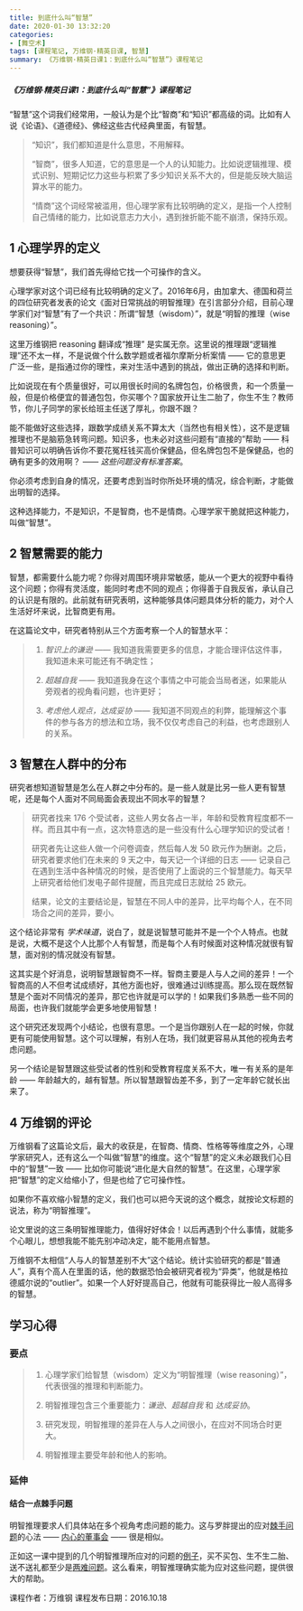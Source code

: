 ```yaml
---
title: 到底什么叫“智慧”
date: 2020-01-30 13:32:20
categories:
- [舞空术]
tags: [课程笔记, 万维钢·精英日课, 智慧]
summary: 《万维钢·精英日课1：到底什么叫“智慧”》课程笔记
---
```


##### 《万维钢·精英日课1：到底什么叫“智慧”》课程笔记

“智慧”这个词我们经常用，一般认为是个比“智商”和“知识”都高级的词。比如有人说《论语》、《道德经》、佛经这些古代经典里面，有智慧。

> “知识”，我们都知道是什么意思，不用解释。
>
> “智商”，很多人知道，它的意思是一个人的认知能力。比如说逻辑推理、模式识别、短期记忆力这些与积累了多少知识关系不大的，但是能反映大脑运算水平的能力。
>
> “情商”这个词经常被滥用，但心理学家有比较明确的定义，是指一个人控制自己情绪的能力，比如说意志力大小，遇到挫折能不能不崩溃，保持乐观。


<div class="anchor" id="xin-li-xue-jie-de-ding-yi"></div>

## 1 心理学界的定义

想要获得“智慧”，我们首先得给它找一个可操作的含义。

心理学家对这个词已经有比较明确的定义了。2016年6月，由加拿大、德国和荷兰的四位研究者发表的论文《面对日常挑战的明智推理》在引言部分介绍，目前心理学家们对“智慧”有了一个共识：所谓“智慧（wisdom）”，就是“明智的推理（wise reasoning）”。

这里万维钢把 reasoning 翻译成“推理” 是实属无奈。这里说的推理跟“逻辑推理”还不太一样，不是说做个什么数学题或者福尔摩斯分析案情 —— 它的意思更广泛一些，是指通过你的理性，来对生活中遇到的挑战，做出正确的选择和判断。

比如说现在有个质量很好，可以用很长时间的名牌包包，价格很贵，和一个质量一般，但是价格便宜的普通包包，你买哪个？国家放开让生二胎了，你生不生？教师节，你儿子同学的家长给班主任送了厚礼，你跟不跟？

能不能做好这些选择，跟数学成绩关系不算太大（当然也有相关性），这不是逻辑推理也不是脑筋急转弯问题。知识多，也未必对这些问题有“直接的”帮助 —— 科普知识可以明确告诉你不要花冤枉钱买高价保健品，但名牌包包不是保健品，也的确有更多的效用啊？ —— *这些问题没有标准答案*。

你必须考虑到自身的情况，还要考虑到当时你所处环境的情况，综合判断，才能做出明智的选择。

这种选择能力，不是知识，不是智商，也不是情商。心理学家干脆就把这种能力，叫做“智慧”。


<div class="anchor" id="zhi-hui-xu-yao-de-neng-li"></div>

## 2 智慧需要的能力

智慧，都需要什么能力呢？你得对周围环境非常敏感，能从一个更大的视野中看待这个问题；你得有灵活度，能同时考虑不同的观点；你得善于自我反省，承认自己的认识是有限的。此前就有研究表明，这种能够具体问题具体分析的能力，对个人生活好坏来说，比智商更有用。

在这篇论文中，研究者特别从三个方面考察一个人的智慧水平：

> 1. *智识上的谦逊* —— 我知道我需要更多的信息，才能合理评估这件事，我知道未来可能还有不确定性；
>
> 2. *超越自我* —— 我知道我身在这个事情之中可能会当局者迷，如果能从旁观者的视角看问题，也许更好；
>
> 3. *考虑他人观点，达成妥协* —— 我知道不同观点的利弊，能理解这个事件的参与各方的想法和立场，我不仅仅考虑自己的利益，也考虑跟别人的关系。


<div class="anchor" id="zhi-hui-zai-ren-qun-zhong-de-fen-bu"></div>

## 3 智慧在人群中的分布

研究者想知道智慧是怎么在人群之中分布的。是一些人就是比另一些人更有智慧呢，还是每个人面对不同局面会表现出不同水平的智慧？

> 研究者找来 176 个受试者，这些人男女各占一半，年龄和受教育程度都不一样。而且其中有一点，这次特意选的是一些没有什么心理学知识的受试者！
>
> 研究者先让这些人做一个问卷调查，然后每人发 50 欧元作为酬谢。之后，研究者要求他们在未来的 9 天之中，每天记一个详细的日志 —— 记录自己在遇到生活中各种情况的时候，是否使用了上面说的三个智慧能力。每天早上研究者给他们发电子邮件提醒，而且完成日志就给 25 欧元。
>
> 结果，论文的主要结论是，智慧在不同人中的差异，比平均每个人，在不同场合之间的差异，要小。

这个结论非常有 *学术味道*，说白了，就是说智慧可能并不是一个个人特点。也就是说，大概不是这个人比那个人有智慧，而是每个人有时候面对这种情况就很有智慧，面对别的情况就没有智慧。

这其实是个好消息，说明智慧跟智商不一样。智商主要是人与人之间的差异！一个智商高的人不但考试成绩好，其他方面也好，很难通过训练提高。那么现在既然智慧是个面对不同情况的差异，那它也许就是可以学的！如果我们多熟悉一些不同的局面，也许我们就能学会更多地使用智慧！

这个研究还发现两个小结论，也很有意思。一个是当你跟别人在一起的时候，你就更有可能使用智慧。这个可以理解，有别人在场，我们就更容易从其他的视角去考虑问题。

另一个结论是智慧跟这些受试者的性别和受教育程度关系不大，唯一有关系的是年龄 —— 年龄越大的，越有智慧。所以智慧跟智齿差不多，到了一定年龄它就长出来了。


<div class="anchor" id="wan-wei-gang-de-ping-lun"></div>

## 4 万维钢的评论

万维钢看了这篇论文后，最大的收获是，在智商、情商、性格等等维度之外，心理学家研究人，还有这么一个叫做“智慧”的维度。这个“智慧”的定义未必跟我们心目中的“智慧”一致 —— 比如你可能说“进化是大自然的智慧”。在这里，心理学家把“智慧”的定义给缩小了，但是也给了它可操作性。

如果你不喜欢缩小智慧的定义，我们也可以把今天说的这个概念，就按论文标题的说法，称为“明智推理”。

论文里说的这三条明智推理能力，值得好好体会！以后再遇到个什么事情，就能多个心眼儿，想想我能不能先别冲动决定，能不能用点智慧。

万维钢不太相信“人与人的智慧差别不大”这个结论。统计实验研究的都是“普通人”，真有个高人在里面的话，他的数据恐怕会被研究者视为“异类”，他就是格拉德威尔说的“outlier”。如果一个人好好提高自己，他就有可能获得比一般人高得多的智慧。

## 学习心得

### 要点

> 1. 心理学家们给智慧（wisdom）定义为“明智推理（wise reasoning）”，代表很强的推理和判断能力。
>
> 2. 明智推理包含三个重要能力：*谦逊*、*超越自我* 和 *达成妥协*。
>
> 3. 研究发现，明智推理的差异在人与人之间很小，在应对不同场合时更大。
>
> 4. 明智推理主要受年龄和他人的影响。

### 延伸

#### 结合一点棘手问题

明智推理要求人们具体站在多个视角考虑问题的能力。这与罗胖提出的应对[棘手问题](/online-course-notes/wan-wei-gang-jing-ying-ri-ke/season-3/20190523_dan-chun-wen-ti-liang-nan-wen-ti-he-ji-shou-wen-ti/#ji-shou-wen-ti)的心法 —— [内心的董事会](/online-course-notes/luo-ji-si-wei/season-7/20190528_zen-me-chu-li-ji-shou-wen-ti/) —— 很是相似。

正如这一课中提到的几个明智推理所应对的问题的[例子](#xin-li-xue-jie-de-ding-yi)，买不买包、生不生二胎、送不送礼都至少是[两难问题](/online-course-notes/wan-wei-gang-jing-ying-ri-ke/season-3/20190523_dan-chun-wen-ti-liang-nan-wen-ti-he-ji-shou-wen-ti/#liang-nan-wen-ti)。这么看来，明智推理确实能为应对这些问题，提供很大的帮助。


课程作者：万维钢
课程发布日期：2016.10.18
